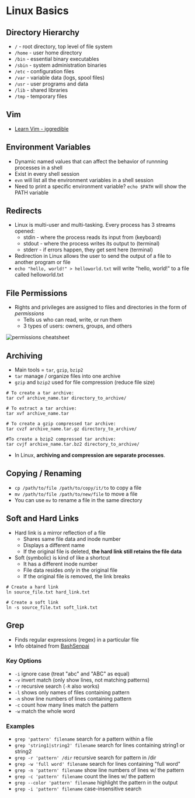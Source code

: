 # Linux Basics
## Directory Hierarchy
- ```/``` - root directory, top level of file system
- ```/home``` - user home directory
- ```/bin``` - essential binary executables
- ```/sbin``` - system administration binaries
- ```/etc``` - configuration files
- ```/var``` - variable data (logs, spool files)
- ```/usr``` - user programs and data
- ```/lib``` - shared libraries
- ```/tmp``` - temporary files

## Vim
- [Learn Vim - iggredible](https://github.com/iggredible/Learn-Vim?tab=readme-ov-file)

## Environment Variables
- Dynamic named values that can affect the behavior of runnning processes in a shell
- Exist in every shell session
- ```evn``` will list all the environment variables in a shell session
- Need to print a specific environment variable? ```echo $PATH``` will show the PATH variable

## Redirects
- Linux is multi-user and multi-tasking. Every process has 3 streams opened:
  - stdin - where the process reads its input from (keyboard)
  - stdout - where the process writes its output to (terminal)
  - stderr - if errors happen, they get sent here (terminal)
- Redirection in Linux allows the user to send the output of a file to another program or file
- ```echo "hello, world!" > helloworld.txt``` will write "hello, world!" to a file called helloworld.txt

## File Permissions
- Rights and privileges are assigned to files and directories in the form of _permissions_
  - Tells us who can read, write, or run them
  - 3 types of users: owners, groups, and others

![permissions cheatsheet](https://github.com/user-attachments/assets/b7a951b3-e2e8-49eb-af8a-3432302f02d6)

## Archiving
- Main tools = ```tar```, ```gzip```, ```bzip2```
- ```tar``` manage / organize files into one archive
- ```gzip``` and ```bzip2``` used for file compression (reduce file size)
```
# To create a tar archive:
tar cvf archive_name.tar directory_to_archive/

# To extract a tar archive:
tar xvf archive_name.tar

# To create a gzip compressed tar archive:
tar cvzf archive_name.tar.gz directory_to_archive/

#To create a bzip2 compressed tar archive:
tar cvjf archive_name.tar.bz2 directory_to_archive/
```
- In Linux, **archiving and compression are separate processes**.

## Copying / Renaming
- ```cp /path/to/file /path/to/copy/it/to``` to copy a file
- ```mv /path/to/file /path/to/new/file``` to move a file
- You can use ```mv``` to rename a file in the same directory

## Soft and Hard Links
- Hard link is a mirror reflection of a file
  - Shares same file data and inode number
  - Displays a different name
  - If the original file is deleted, **the hard link still retains the file data**
- Soft (symbolic) is kind of like a shortcut
  - It has a different inode number
  - File data resides _only_ in the original file
  - If the original file is removed, the link breaks
```
# Create a hard link
ln source_file.txt hard_link.txt

# Create a soft link
ln -s source_file.txt soft_link.txt
```

## Grep
- Finds regular expressions (regex) in a particular file
- Info obtained from [BashSenpai](https://bashsenpai.com/resources/cheatsheets/grep)
### Key Options
- ```-i``` ignore case (treat "abc" and "ABC" as equal)
- ```-v``` invert match (only show lines, not matching patterns)
- ```-r``` recursive search (```-R``` also works)
- ```-l``` shows only names of files containing pattern
- ```-n``` show line numbers of lines containing pattern
- ```-c``` count how many lines match the pattern
- ```-w``` match the whole word

### Examples
- ```grep 'pattern' filename``` search for a pattern within a file
- ```grep 'string1|string2' filename``` search for lines containing string1 or string2
- ```grep -r 'pattern' /dir``` recursive search for pattern in /dir
- ```grep -w 'full word' filename``` search for lines containing "full word"
- ```grep -n 'pattern' filename``` show line numbers of lines w/ the pattern
- ```grep -c 'pattern' filename``` count the lines w/ the pattern
- ```grep --color 'pattern' filename``` highlight the pattern in the output
- ```grep -i 'pattern' filename``` case-insensitive search


